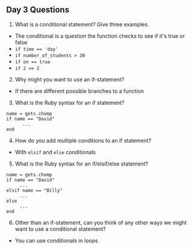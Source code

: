 ## Day 3 Questions

1. What is a conditional statement? Give three examples.  

- The conditional is a question the function checks to see if it's true or false
- `if time == 'day'`
- `if number_of_students > 30`
- `if on == true`
- `if 2 == 2`

2. Why might you want to use an if-statement?
- If there are different possible branches to a function

3. What is the Ruby syntax for an if statement?
```
name = gets.chomp
if name == "David"
      ...
end
```

4. How do you add multiple conditions to an if statement?
- With `elsif` and `else` conditionals

5. What is the Ruby syntax for an if/elsif/else statement?
```
name = gets.chomp
if name == "David"
     ...
elsif name == "Billy"
     ...
else
     ...
end
```

6. Other than an if-statement, can you think of any other ways we might want to use a conditional statement?
- You can use conditionals in loops
